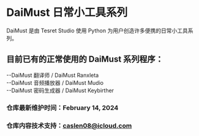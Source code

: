 # DaiMust 日常小工具系列
DaiMust 是由 Tesret Studio 使用 Python 为用户创造许多便携的日常小工具系列。

## 目前已有的正常使用的 DaiMust 系列程序：
--DaiMust 翻译师 / DaiMust Ranxleta  
--DaiMust 音频播放器 / DaiMust Mudio  
--DaiMust 密码生成器 / DaiMust Keybirther  

### 仓库最新维护时间：February 14, 2024
### 仓库内容技术支持：caslen08@icloud.com
